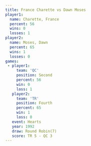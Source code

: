```yaml
---
title: France Charette vs Dawn Moses
player1:                
  name: Charette, France
  percent: 56           
  wins: 0               
  losses: 1             
player2:                
  name: Moses, Dawn     
  percent: 65           
  wins: 1               
  losses: 0             
games:
 - player1:          
     team: 'QC'      
     position: Second
     percent: 56     
     win: 0          
     loss: 1         
   player2:          
     team: 'TR'      
     position: Fourth
     percent: 65     
     win: 1          
     loss: 0         
   event: Hearts       
   year: 1992          
   draw: Round Robin(7)
   score: TR 5 - QC 3  
---
```

